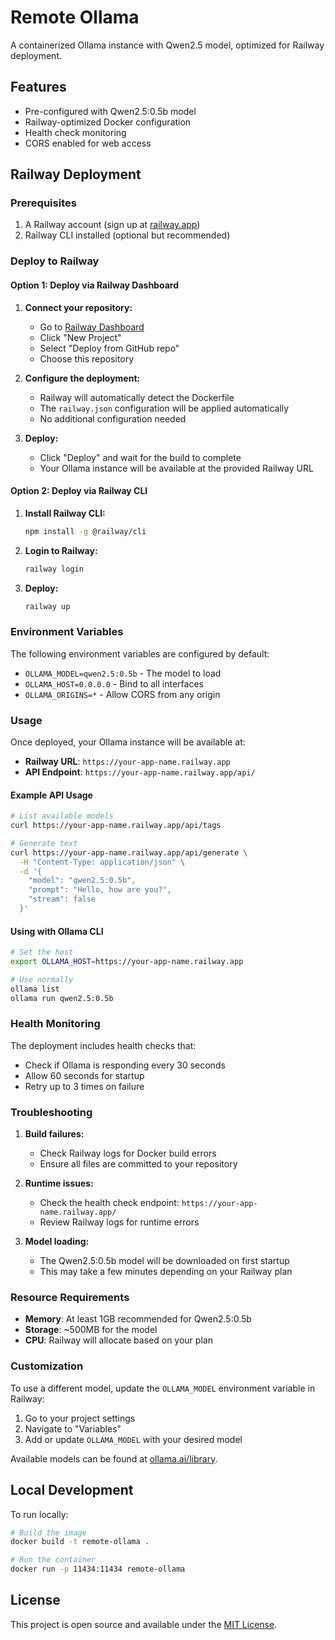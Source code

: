 # Remote Ollama

A containerized Ollama instance with Qwen2.5 model, optimized for Railway deployment.

## Features

- Pre-configured with Qwen2.5:0.5b model
- Railway-optimized Docker configuration
- Health check monitoring
- CORS enabled for web access

## Railway Deployment

### Prerequisites

1. A Railway account (sign up at [railway.app](https://railway.app))
2. Railway CLI installed (optional but recommended)

### Deploy to Railway

#### Option 1: Deploy via Railway Dashboard

1. **Connect your repository:**
   - Go to [Railway Dashboard](https://railway.app/dashboard)
   - Click "New Project"
   - Select "Deploy from GitHub repo"
   - Choose this repository

2. **Configure the deployment:**
   - Railway will automatically detect the Dockerfile
   - The `railway.json` configuration will be applied automatically
   - No additional configuration needed

3. **Deploy:**
   - Click "Deploy" and wait for the build to complete
   - Your Ollama instance will be available at the provided Railway URL

#### Option 2: Deploy via Railway CLI

1. **Install Railway CLI:**
   ```bash
   npm install -g @railway/cli
   ```

2. **Login to Railway:**
   ```bash
   railway login
   ```

3. **Deploy:**
   ```bash
   railway up
   ```

### Environment Variables

The following environment variables are configured by default:

- `OLLAMA_MODEL=qwen2.5:0.5b` - The model to load
- `OLLAMA_HOST=0.0.0.0` - Bind to all interfaces
- `OLLAMA_ORIGINS=*` - Allow CORS from any origin

### Usage

Once deployed, your Ollama instance will be available at:
- **Railway URL**: `https://your-app-name.railway.app`
- **API Endpoint**: `https://your-app-name.railway.app/api/`

#### Example API Usage

```bash
# List available models
curl https://your-app-name.railway.app/api/tags

# Generate text
curl https://your-app-name.railway.app/api/generate \
  -H "Content-Type: application/json" \
  -d '{
    "model": "qwen2.5:0.5b",
    "prompt": "Hello, how are you?",
    "stream": false
  }'
```

#### Using with Ollama CLI

```bash
# Set the host
export OLLAMA_HOST=https://your-app-name.railway.app

# Use normally
ollama list
ollama run qwen2.5:0.5b
```

### Health Monitoring

The deployment includes health checks that:
- Check if Ollama is responding every 30 seconds
- Allow 60 seconds for startup
- Retry up to 3 times on failure

### Troubleshooting

1. **Build failures:**
   - Check Railway logs for Docker build errors
   - Ensure all files are committed to your repository

2. **Runtime issues:**
   - Check the health check endpoint: `https://your-app-name.railway.app/`
   - Review Railway logs for runtime errors

3. **Model loading:**
   - The Qwen2.5:0.5b model will be downloaded on first startup
   - This may take a few minutes depending on your Railway plan

### Resource Requirements

- **Memory**: At least 1GB recommended for Qwen2.5:0.5b
- **Storage**: ~500MB for the model
- **CPU**: Railway will allocate based on your plan

### Customization

To use a different model, update the `OLLAMA_MODEL` environment variable in Railway:

1. Go to your project settings
2. Navigate to "Variables"
3. Add or update `OLLAMA_MODEL` with your desired model

Available models can be found at [ollama.ai/library](https://ollama.ai/library).

## Local Development

To run locally:

```bash
# Build the image
docker build -t remote-ollama .

# Run the container
docker run -p 11434:11434 remote-ollama
```

## License

This project is open source and available under the [MIT License](LICENSE).
